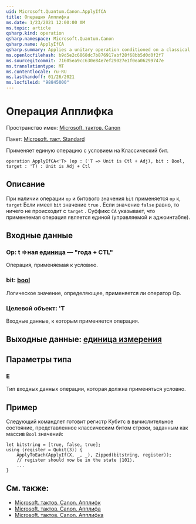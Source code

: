 ```yaml
---
uid: Microsoft.Quantum.Canon.ApplyIfCA
title: Операция Апплифка
ms.date: 1/23/2021 12:00:00 AM
ms.topic: article
qsharp.kind: operation
qsharp.namespace: Microsoft.Quantum.Canon
qsharp.name: ApplyIfCA
qsharp.summary: Applies a unitary operation conditioned on a classical bit.
ms.openlocfilehash: b9d5e2c6868dc7b876917abf28f68bb5d0d0f2f7
ms.sourcegitcommit: 71605ea9cc630e84e7ef29027e1f0ea06299747e
ms.translationtype: MT
ms.contentlocale: ru-RU
ms.lasthandoff: 01/26/2021
ms.locfileid: "98845000"
---
```

# <a name="applyifca-operation"></a>Операция Апплифка

Пространство имен: [Microsoft. тактов. Canon](xref:Microsoft.Quantum.Canon)

Пакет: [Microsoft. такт. Standard](https://nuget.org/packages/Microsoft.Quantum.Standard)


Применяет единую операцию с условием на Классический бит.

```qsharp
operation ApplyIfCA<'T> (op : ('T => Unit is Ctl + Adj), bit : Bool, target : 'T) : Unit is Adj + Ctl
```


## <a name="description"></a>Описание

При наличии операции `op` и битового значения `bit` применяется `op` к, `target` Если имеет `bit` значение `true` . Если значение `false` равно, то ничего не происходит с `target` .
Суффикс `CA` указывает, что применяемая операция является единой (управляемой и аджоинтабле).

## <a name="input"></a>Входные данные

### <a name="op--t--unit--is-adj--ctl"></a>Op: t =>ная [единица](xref:microsoft.quantum.lang-ref.unit)  — "года + CTL"

Операция, применяемая к условию.


### <a name="bit--bool"></a>bit: [bool](xref:microsoft.quantum.lang-ref.bool)

Логическое значение, определяющее, применяется ли оператор Op.


### <a name="target--t"></a>Целевой объект: 'T

Входные данные, к которым применяется операция.



## <a name="output--unit"></a>Выходные данные: [единица измерения](xref:microsoft.quantum.lang-ref.unit)



## <a name="type-parameters"></a>Параметры типа

### <a name="t"></a>Е

Тип входных данных операции, которая должна применяться условно.

## <a name="example"></a>Пример

Следующий командлет готовит регистр Кубитс в вычислительное состояние, представленное классическим битом строки, заданным как массив `Bool` значений:

```qsharp
let bitstring = [true, false, true];
using (register = Qubit(3)) {
    ApplyToEach(ApplyIf(X, _, _), Zipped(bitstring, register));
    // register should now be in the state |101⟩.
    ...
}
```

## <a name="see-also"></a>См. также:

- [Microsoft. тактов. Canon. Апплифк](xref:Microsoft.Quantum.Canon.ApplyIfC)
- [Microsoft. тактов. Canon. Апплифа](xref:Microsoft.Quantum.Canon.ApplyIfA)
- [Microsoft. тактов. Canon. Апплифка](xref:Microsoft.Quantum.Canon.ApplyIfCA)